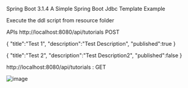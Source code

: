 Spring Boot 3.1.4
A Simple Spring Boot Jdbc Template Example

Execute the ddl script from resource folder

APIs
http://localhost:8080/api/tutorials
POST

{
    "title":"Test 1",
    "description":"Test Description",
    "published":true
}

{
    "title":"Test 2",
    "description":"Test Description2",
    "published":false
}

http://localhost:8080/api/tutorials : GET


![image](https://github.com/srss-pocs/springboot-jdbctemplate/assets/145287517/56bafc62-ce04-44cd-ac00-1550d496e781)
